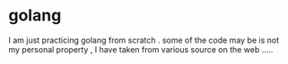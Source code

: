 # golang

I am just practicing golang from scratch . some of the code may be is not
my personal property , I have taken from various source on the web .....
